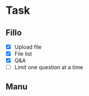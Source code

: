 # Task

## Fillo

- [x] Upload file
- [x] File list
- [x] Q&A
- [ ] Limit one question at a time

## Manu
